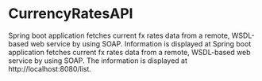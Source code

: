 # CurrencyRatesAPI

Spring boot application fetches current fx rates data from a remote, WSDL-based web service by using SOAP. Information is displayed at Spring boot application fetches current fx rates data from a remote, WSDL-based web service by using SOAP. The information is displayed at http://localhost:8080/list.
